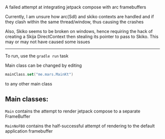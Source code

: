 A failed attempt at integrating jetpack compose with arc framebuffers

Currently, I am unsure how arc(Sdl) and skiko contexts are handled and if they clash within the same thread/window, thus causing the crashes

Also, Skiko seems to be broken on windows, hence requiring the hack of creating a Skija DirectContext then stealing its pointer to pass to Skiko. This may or may not have caused some issues

---
To run, use the `gradle run` task

Main class can be changed by editing
```kotlin
mainClass.set("me.mars.MainKt")
```
to any other main class
## Main classes:

`Main` contains the attempt to render jetpack compose to a separate FrameBuffer

`MainNoFBO` contains the half-successful attempt of rendering to the default application framebuffer

